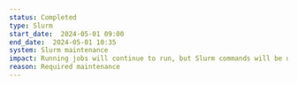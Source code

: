 ```yaml
---
status: Completed
type: Slurm 
start_date:  2024-05-01 09:00
end_date:  2024-05-01 10:35
system: Slurm maintenance
impact: Running jobs will continue to run, but Slurm commands will be unavailable for a few minutes when the controller restarts.
reason: Required maintenance
---
```

